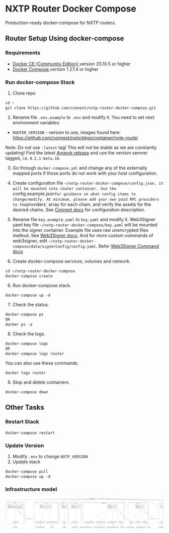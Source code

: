 # NXTP Router Docker Compose

Production-ready docker-compose for NXTP routers.

## Router Setup Using docker-compose

### Requirements

- [ Docker CE (Community Edition) ](https://docs.docker.com/install/) version 20.10.5 or higher
- [ Docker Compose ](https://docs.docker.com/compose/install/) version 1.27.4 or higher

### Run docker-compose Stack

1. Clone repo

```
cd ~
git clone https://github.com/connext/nxtp-router-docker-compose.git
```

2. Rename file `.env.example` to `.env` and modify it. You need to set next environment variables:

- `ROUTER_VERSION` - version to use, images found here: https://github.com/connext/nxtp/pkgs/container/nxtp-router

Note: Do not use `:latest` tag! This will not be stable as we are constantly updating! Find the latest [Amarok release](https://github.com/connext/nxtp/releases) and use the version semver tagged, i.e. `0.2.1-beta.10`.

3. Go through `docker-compose.yml` and change any of the externally mapped ports if those ports do not work with your host configuration.

4. Create configuration file `~/nxtp-router-docker-compose/config.json, it will be mounted into router container. Use the `config.example.json` for guidance on what config items to change/modify. At minimum, please add your own paid RPC providers to the `providers` array for each chain, and verify the assets for the desired chains. See [Connext docs](https://docs.connext.network/Routers/Reference/configuration/) for configuration description.

5. Rename file `key.example.yaml` to `key.yaml` and modify it. Web3Signer yaml key file `~/nxtp-router-docker-compose/key.yaml` will be mounted into the signer container. Example file uses raw unencrypted files method. See [Web3Signer docs](https://docs.web3signer.consensys.net/en/22.5.1/HowTo/Use-Signing-Keys/). 
And for more custom commands of web3signer, edit `~/nxtp-router-docker-compose/data/signerConfig/config.yaml`. Refer [Web3Signer Command docs](https://docs.web3signer.consensys.net/en/22.5.1/Reference/CLI/CLI-Syntax/)


7. Create docker-compose services, volumes and network.

```
cd ~/nxtp-router-docker-compose
docker-compose create
```

6. Run docker-compose stack.

```
docker-compose up -d
```

7. Check the status.

```
docker-compose ps
OR
docker ps -a
```

8. Check the logs.

```
docker-compose logs
OR
docker-compose logs router
```

You can also use these commands.

```
docker logs router
```

9. Stop and delete containers.

```
docker-compose down
```

## Other Tasks

### Restart Stack

```
docker-compose restart
```

### Update Version

1. Modify `.env` to change `NXTP_VERSION`
2. Update stack

```
docker-compose pull
docker-compose up -d
```


### Infrastructure model

![Infrastructure model](.infragenie/infrastructure_model.png)